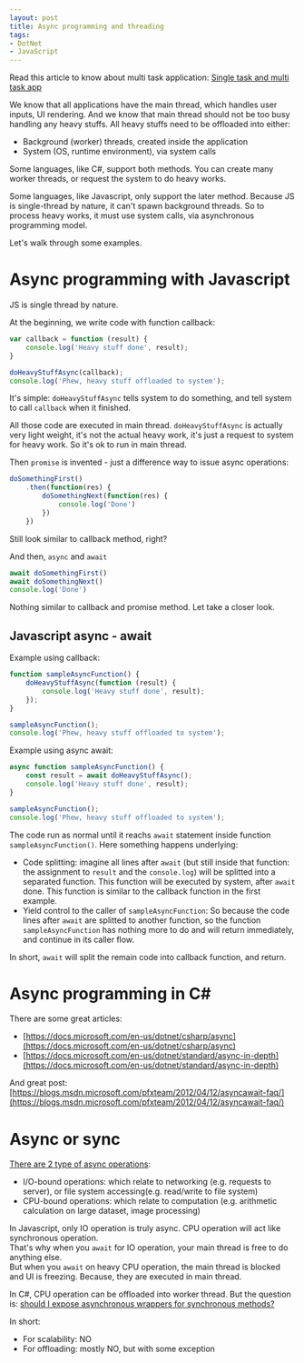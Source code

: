 ```yaml
---
layout: post
title: Async programming and threading
tags:
- DotNet
- JavaScript
---
```


Read this article to know about multi task application: [Single task and multi task app](single-multi-task-app)

We know that all applications have the main thread, which handles user inputs, UI rendering. And we know that main thread should not be too busy handling any heavy stuffs. All heavy stuffs need to be offloaded into either:

- Background (worker) threads, created inside the application
- System (OS, runtime environment), via system calls

Some languages, like C#, support both methods. You can create many worker threads, or request the system to do heavy works.

Some languages, like Javascript, only support the later method. Because JS is single-thread by nature, it can't spawn background threads. So to process heavy works, it must use system calls, via asynchronous programming model.

Let's walk through some examples.

# Async programming with Javascript

JS is single thread by nature.

At the beginning, we write code with function callback:

```js
var callback = function (result) {
    console.log('Heavy stuff done', result);
}

doHeavyStuffAsync(callback);
console.log('Phew, heavy stuff offloaded to system');
```

It's simple: `doHeavyStuffAsync` tells system to do something, and tell system to call `callback` when it finished.

All those code are executed in main thread. `doHeavyStuffAsync` is actually very light weight, it's not the actual heavy work, it's just a request to system for heavy work. So it's ok to run in main thread.

Then `promise` is invented - just a difference way to issue async operations:

```js
doSomethingFirst()
    .then(function(res) {
        doSomethingNext(function(res) {
            console.log('Done')
        })
    })
```

Still look similar to callback method, right?

And then, `async` and `await`

```js
await doSomethingFirst()
await doSomethingNext()
console.log('Done')
```

Nothing similar to callback and promise method. Let take a closer look.

## Javascript async - await

Example using callback:

```js
function sampleAsyncFunction() {
    doHeavyStuffAsync(function (result) {
        console.log('Heavy stuff done', result);
    });
}

sampleAsyncFunction();
console.log('Phew, heavy stuff offloaded to system');
```

Example using async await:

```js
async function sampleAsyncFunction() {
    const result = await doHeavyStuffAsync();
    console.log('Heavy stuff done', result);
}

sampleAsyncFunction();
console.log('Phew, heavy stuff offloaded to system');
```

The code run as normal until it reachs `await` statement inside function `sampleAsyncFunction()`. Here something happens underlying:

- Code splitting: imagine all lines after `await` (but still inside that function: the assignment to `result` and the `console.log`) will be splitted into a separated function. This function will be executed by system, after `await` done. This function is similar to the callback function in the first example.
- Yield control to the caller of `sampleAsyncFunction`: So because the code lines after `await` are splitted to another function, so the function `sampleAsyncFunction` has nothing more to do and will return immediately, and continue in its caller flow.

In short, `await` will split the remain code into callback function, and return.

# Async programming in C#

There are some great articles:

- [https://docs.microsoft.com/en-us/dotnet/csharp/async](https://docs.microsoft.com/en-us/dotnet/csharp/async)
- [https://docs.microsoft.com/en-us/dotnet/standard/async-in-depth](https://docs.microsoft.com/en-us/dotnet/standard/async-in-depth)

And great post: [https://blogs.msdn.microsoft.com/pfxteam/2012/04/12/asyncawait-faq/](https://blogs.msdn.microsoft.com/pfxteam/2012/04/12/asyncawait-faq/)

# Async or sync

[There are 2 type of async operations](single-multi-task-app):

- I/O-bound operations: which relate to networking (e.g. requests to server), or file system accessing(e.g. read/write to file system)
- CPU-bound operations: which relate to computation (e.g. arithmetic calculation on large dataset, image processing)

In Javascript, only IO operation is truly async. CPU operation will act like synchronous operation.  
That's why when you `await` for IO operation, your main thread is free to do anything else.  
But when you `await` on heavy CPU operation, the main thread is blocked and UI is freezing. Because, they are executed in main thread.

In C#, CPU operation can be offloaded into worker thread. But the question is: [should I expose asynchronous wrappers for synchronous methods?](https://devblogs.microsoft.com/pfxteam/should-i-expose-asynchronous-wrappers-for-synchronous-methods/)

In short:

- For scalability: NO
- For offloading: mostly NO, but with some exception
